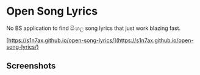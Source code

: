 # Open Song Lyrics

No BS application to find සිංහල song lyrics that just work blazing fast.

[https://s1n7ax.github.io/open-song-lyrics/](https://s1n7ax.github.io/open-song-lyrics/)

## Screenshots
